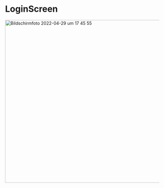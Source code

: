 # LoginScreen


<img width="532" alt="Bildschirmfoto 2022-04-29 um 17 45 55" src="https://user-images.githubusercontent.com/103042029/165979033-b026ea1f-4e7f-45b5-90a7-a91b79ce5afd.png">
